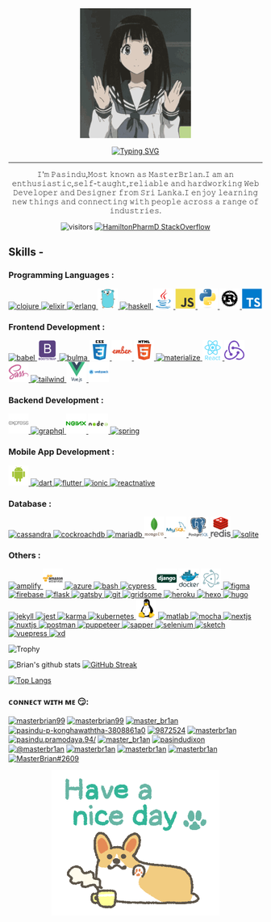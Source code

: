 <div align="center">
<img src="./images/tenor.gif" width="220"/>

[![Typing SVG](https://readme-typing-svg.herokuapp.com?font=Pattaya&size=35&vCenter=true&lines=Welcome+to+my+Github+Profile)](https://git.io/typing-svg)

---

𝙸'𝚖 𝙿𝚊𝚜𝚒𝚗𝚍𝚞,𝙼𝚘𝚜𝚝 𝚔𝚗𝚘𝚠𝚗 𝚊𝚜 𝙼𝚊𝚜𝚝𝚎𝚛𝙱𝚛𝟷𝚊𝚗.𝙸 𝚊𝚖 𝚊𝚗 𝚎𝚗𝚝𝚑𝚞𝚜𝚒𝚊𝚜𝚝𝚒𝚌,𝚜𝚎𝚕𝚏-𝚝𝚊𝚞𝚐𝚑𝚝,𝚛𝚎𝚕𝚒𝚊𝚋𝚕𝚎 𝚊𝚗𝚍 𝚑𝚊𝚛𝚍𝚠𝚘𝚛𝚔𝚒𝚗𝚐 𝚆𝚎𝚋 𝙳𝚎𝚟𝚎𝚕𝚘𝚙𝚎𝚛 𝚊𝚗𝚍 𝙳𝚎𝚜𝚒𝚐𝚗𝚎𝚛 𝚏𝚛𝚘𝚖 𝚂𝚛𝚒 𝙻𝚊𝚗𝚔𝚊.𝙸 𝚎𝚗𝚓𝚘𝚢 𝚕𝚎𝚊𝚛𝚗𝚒𝚗𝚐 𝚗𝚎𝚠 𝚝𝚑𝚒𝚗𝚐𝚜 𝚊𝚗𝚍 𝚌𝚘𝚗𝚗𝚎𝚌𝚝𝚒𝚗𝚐 𝚠𝚒𝚝𝚑 𝚙𝚎𝚘𝚙𝚕𝚎 𝚊𝚌𝚛𝚘𝚜𝚜 𝚊 𝚛𝚊𝚗𝚐𝚎 𝚘𝚏 𝚒𝚗𝚍𝚞𝚜𝚝𝚛𝚒𝚎𝚜.


 ![visitors](https://visitor-badge.glitch.me/badge?page_id=MasterBrian99.MasterBrian99) [![HamiltonPharmD StackOverflow](https://stackoverflow-badge.vercel.app/?userID=14122375)](https://stackoverflow.com/users/9872524/masterbrian99)

</div>


## Skills -
### Programming Languages :
<p align="left"> <a href="https://clojure.org/" target="_blank"> <img src="https://upload.wikimedia.org/wikipedia/commons/5/5d/Clojure_logo.svg" alt="clojure" width="40" height="40"/> </a> <a href="https://elixir-lang.org" target="_blank"> <img src="https://www.vectorlogo.zone/logos/elixir-lang/elixir-lang-icon.svg" alt="elixir" width="40" height="40"/> </a> <a href="https://www.erlang.org/" target="_blank"> <img src="https://www.vectorlogo.zone/logos/erlang/erlang-official.svg" alt="erlang" width="40" height="40"/> </a> <a href="https://golang.org" target="_blank"> <img src="https://raw.githubusercontent.com/devicons/devicon/master/icons/go/go-original.svg" alt="go" width="40" height="40"/> </a> <a href="https://www.haskell.org/" target="_blank"> <img src="https://upload.wikimedia.org/wikipedia/commons/1/1c/Haskell-Logo.svg" alt="haskell" width="40" height="40"/> </a> <a href="https://www.java.com" target="_blank"> <img src="https://raw.githubusercontent.com/devicons/devicon/master/icons/java/java-original.svg" alt="java" width="40" height="40"/> </a> <a href="https://developer.mozilla.org/en-US/docs/Web/JavaScript" target="_blank"> <img src="https://raw.githubusercontent.com/devicons/devicon/master/icons/javascript/javascript-original.svg" alt="javascript" width="40" height="40"/> </a> <a href="https://www.python.org" target="_blank"> <img src="https://raw.githubusercontent.com/devicons/devicon/master/icons/python/python-original.svg" alt="python" width="40" height="40"/> </a> <a href="https://www.rust-lang.org" target="_blank"> <img src="https://raw.githubusercontent.com/devicons/devicon/master/icons/rust/rust-plain.svg" alt="rust" width="40" height="40"/> </a> <a href="https://www.typescriptlang.org/" target="_blank"> <img src="https://raw.githubusercontent.com/devicons/devicon/master/icons/typescript/typescript-original.svg" alt="typescript" width="40" height="40"/> </a> </p>

### Frontend Development :

<p align="left"> <a href="https://babeljs.io/" target="_blank"> <img src="https://www.vectorlogo.zone/logos/babeljs/babeljs-icon.svg" alt="babel" width="40" height="40"/> </a> <a href="https://getbootstrap.com" target="_blank"> <img src="https://raw.githubusercontent.com/devicons/devicon/master/icons/bootstrap/bootstrap-plain-wordmark.svg" alt="bootstrap" width="40" height="40"/> </a> <a href="https://bulma.io/" target="_blank"> <img src="https://raw.githubusercontent.com/gilbarbara/logos/804dc257b59e144eaca5bc6ffd16949752c6f789/logos/bulma.svg" alt="bulma" width="40" height="40"/> </a> <a href="https://www.w3schools.com/css/" target="_blank"> <img src="https://raw.githubusercontent.com/devicons/devicon/master/icons/css3/css3-original-wordmark.svg" alt="css3" width="40" height="40"/> </a> <a href="https://emberjs.com/" target="_blank"> <img src="https://raw.githubusercontent.com/devicons/devicon/master/icons/ember/ember-original-wordmark.svg" alt="ember" width="40" height="40"/> </a> <a href="https://www.w3.org/html/" target="_blank"> <img src="https://raw.githubusercontent.com/devicons/devicon/master/icons/html5/html5-original-wordmark.svg" alt="html5" width="40" height="40"/> </a> <a href="https://materializecss.com/" target="_blank"> <img src="https://raw.githubusercontent.com/prplx/svg-logos/5585531d45d294869c4eaab4d7cf2e9c167710a9/svg/materialize.svg" alt="materialize" width="40" height="40"/> </a> <a href="https://reactjs.org/" target="_blank"> <img src="https://raw.githubusercontent.com/devicons/devicon/master/icons/react/react-original-wordmark.svg" alt="react" width="40" height="40"/> </a> <a href="https://redux.js.org" target="_blank"> <img src="https://raw.githubusercontent.com/devicons/devicon/master/icons/redux/redux-original.svg" alt="redux" width="40" height="40"/> </a> <a href="https://sass-lang.com" target="_blank"> <img src="https://raw.githubusercontent.com/devicons/devicon/master/icons/sass/sass-original.svg" alt="sass" width="40" height="40"/> </a> <a href="https://tailwindcss.com/" target="_blank"> <img src="https://www.vectorlogo.zone/logos/tailwindcss/tailwindcss-icon.svg" alt="tailwind" width="40" height="40"/> </a> <a href="https://vuejs.org/" target="_blank"> <img src="https://raw.githubusercontent.com/devicons/devicon/master/icons/vuejs/vuejs-original-wordmark.svg" alt="vuejs" width="40" height="40"/> </a> <a href="https://webpack.js.org" target="_blank"> <img src="https://raw.githubusercontent.com/devicons/devicon/d00d0969292a6569d45b06d3f350f463a0107b0d/icons/webpack/webpack-original-wordmark.svg" alt="webpack" width="40" height="40"/> </a> </p>

### Backend Development :

<p align="left"> <a href="https://expressjs.com" target="_blank"> <img src="https://raw.githubusercontent.com/devicons/devicon/master/icons/express/express-original-wordmark.svg" alt="express" width="40" height="40"/> </a> <a href="https://graphql.org" target="_blank"> <img src="https://www.vectorlogo.zone/logos/graphql/graphql-icon.svg" alt="graphql" width="40" height="40"/> </a> <a href="https://www.nginx.com" target="_blank"> <img src="https://raw.githubusercontent.com/devicons/devicon/master/icons/nginx/nginx-original.svg" alt="nginx" width="40" height="40"/> </a> <a href="https://nodejs.org" target="_blank"> <img src="https://raw.githubusercontent.com/devicons/devicon/master/icons/nodejs/nodejs-original-wordmark.svg" alt="nodejs" width="40" height="40"/> </a> <a href="https://spring.io/" target="_blank"> <img src="https://www.vectorlogo.zone/logos/springio/springio-icon.svg" alt="spring" width="40" height="40"/> </a> </p>


### Mobile App Development :

<p align="left"> <a href="https://developer.android.com" target="_blank"> <img src="https://raw.githubusercontent.com/devicons/devicon/master/icons/android/android-original-wordmark.svg" alt="android" width="40" height="40"/> </a> <a href="https://dart.dev" target="_blank"> <img src="https://www.vectorlogo.zone/logos/dartlang/dartlang-icon.svg" alt="dart" width="40" height="40"/> </a> <a href="https://flutter.dev" target="_blank"> <img src="https://www.vectorlogo.zone/logos/flutterio/flutterio-icon.svg" alt="flutter" width="40" height="40"/> </a> <a href="https://ionicframework.com" target="_blank"> <img src="https://upload.wikimedia.org/wikipedia/commons/d/d1/Ionic_Logo.svg" alt="ionic" width="40" height="40"/> </a> <a href="https://reactnative.dev/" target="_blank"> <img src="https://reactnative.dev/img/header_logo.svg" alt="reactnative" width="40" height="40"/> </a> </p>

### Database :

<p align="left"> <a href="https://cassandra.apache.org/" target="_blank"> <img src="https://www.vectorlogo.zone/logos/apache_cassandra/apache_cassandra-icon.svg" alt="cassandra" width="40" height="40"/> </a> <a href="https://www.cockroachlabs.com/product/cockroachdb/" target="_blank"> <img src="https://cdn.worldvectorlogo.com/logos/cockroachdb.svg" alt="cockroachdb" width="40" height="40"/> </a> <a href="https://mariadb.org/" target="_blank"> <img src="https://www.vectorlogo.zone/logos/mariadb/mariadb-icon.svg" alt="mariadb" width="40" height="40"/> </a> <a href="https://www.mongodb.com/" target="_blank"> <img src="https://raw.githubusercontent.com/devicons/devicon/master/icons/mongodb/mongodb-original-wordmark.svg" alt="mongodb" width="40" height="40"/> </a> <a href="https://www.mysql.com/" target="_blank"> <img src="https://raw.githubusercontent.com/devicons/devicon/master/icons/mysql/mysql-original-wordmark.svg" alt="mysql" width="40" height="40"/> </a> <a href="https://www.postgresql.org" target="_blank"> <img src="https://raw.githubusercontent.com/devicons/devicon/master/icons/postgresql/postgresql-original-wordmark.svg" alt="postgresql" width="40" height="40"/> </a> <a href="https://redis.io" target="_blank"> <img src="https://raw.githubusercontent.com/devicons/devicon/master/icons/redis/redis-original-wordmark.svg" alt="redis" width="40" height="40"/> </a> <a href="https://www.sqlite.org/" target="_blank"> <img src="https://www.vectorlogo.zone/logos/sqlite/sqlite-icon.svg" alt="sqlite" width="40" height="40"/> </a> </p>

### Others :

<p align="left"> <a href="https://aws.amazon.com/amplify/" target="_blank"> <img src="https://docs.amplify.aws/assets/logo-dark.svg" alt="amplify" width="40" height="40"/> </a> <a href="https://aws.amazon.com" target="_blank"> <img src="https://raw.githubusercontent.com/devicons/devicon/master/icons/amazonwebservices/amazonwebservices-original-wordmark.svg" alt="aws" width="40" height="40"/> </a> <a href="https://azure.microsoft.com/en-in/" target="_blank"> <img src="https://www.vectorlogo.zone/logos/microsoft_azure/microsoft_azure-icon.svg" alt="azure" width="40" height="40"/> </a> <a href="https://www.gnu.org/software/bash/" target="_blank"> <img src="https://www.vectorlogo.zone/logos/gnu_bash/gnu_bash-icon.svg" alt="bash" width="40" height="40"/> </a> <a href="https://www.cypress.io" target="_blank"> <img src="https://raw.githubusercontent.com/simple-icons/simple-icons/6e46ec1fc23b60c8fd0d2f2ff46db82e16dbd75f/icons/cypress.svg" alt="cypress" width="40" height="40"/> </a> <a href="https://www.djangoproject.com/" target="_blank"> <img src="https://raw.githubusercontent.com/devicons/devicon/master/icons/django/django-original.svg" alt="django" width="40" height="40"/> </a> <a href="https://www.docker.com/" target="_blank"> <img src="https://raw.githubusercontent.com/devicons/devicon/master/icons/docker/docker-original-wordmark.svg" alt="docker" width="40" height="40"/> </a> <a href="https://www.electronjs.org" target="_blank"> <img src="https://raw.githubusercontent.com/devicons/devicon/master/icons/electron/electron-original.svg" alt="electron" width="40" height="40"/> </a> <a href="https://www.figma.com/" target="_blank"> <img src="https://www.vectorlogo.zone/logos/figma/figma-icon.svg" alt="figma" width="40" height="40"/> </a> <a href="https://firebase.google.com/" target="_blank"> <img src="https://www.vectorlogo.zone/logos/firebase/firebase-icon.svg" alt="firebase" width="40" height="40"/> </a> <a href="https://flask.palletsprojects.com/" target="_blank"> <img src="https://www.vectorlogo.zone/logos/pocoo_flask/pocoo_flask-icon.svg" alt="flask" width="40" height="40"/> </a> <a href="https://www.gatsbyjs.com/" target="_blank"> <img src="https://www.vectorlogo.zone/logos/gatsbyjs/gatsbyjs-icon.svg" alt="gatsby" width="40" height="40"/> </a> <a href="https://git-scm.com/" target="_blank"> <img src="https://www.vectorlogo.zone/logos/git-scm/git-scm-icon.svg" alt="git" width="40" height="40"/> </a> <a href="https://gridsome.org/" target="_blank"> <img src="https://www.vectorlogo.zone/logos/gridsome/gridsome-icon.svg" alt="gridsome" width="40" height="40"/> </a> <a href="https://heroku.com" target="_blank"> <img src="https://www.vectorlogo.zone/logos/heroku/heroku-icon.svg" alt="heroku" width="40" height="40"/> </a> <a href="hexo.io/" target="_blank"> <img src="https://www.vectorlogo.zone/logos/hexoio/hexoio-icon.svg" alt="hexo" width="40" height="40"/> </a> <a href="https://gohugo.io/" target="_blank"> <img src="https://api.iconify.design/logos-hugo.svg" alt="hugo" width="40" height="40"/> </a> <a href="https://jekyllrb.com/" target="_blank"> <img src="https://www.vectorlogo.zone/logos/jekyllrb/jekyllrb-icon.svg" alt="jekyll" width="40" height="40"/> </a> <a href="https://jestjs.io" target="_blank"> <img src="https://www.vectorlogo.zone/logos/jestjsio/jestjsio-icon.svg" alt="jest" width="40" height="40"/> </a> <a href="https://karma-runner.github.io/latest/index.html" target="_blank"> <img src="https://raw.githubusercontent.com/detain/svg-logos/780f25886640cef088af994181646db2f6b1a3f8/svg/karma.svg" alt="karma" width="40" height="40"/> </a> <a href="https://kubernetes.io" target="_blank"> <img src="https://www.vectorlogo.zone/logos/kubernetes/kubernetes-icon.svg" alt="kubernetes" width="40" height="40"/> </a> <a href="https://www.linux.org/" target="_blank"> <img src="https://raw.githubusercontent.com/devicons/devicon/master/icons/linux/linux-original.svg" alt="linux" width="40" height="40"/> </a> <a href="https://www.mathworks.com/" target="_blank"> <img src="https://raw.githubusercontent.com/simple-icons/simple-icons/master/icons/mathworks.svg" alt="matlab" width="40" height="40"/> </a> <a href="https://mochajs.org" target="_blank"> <img src="https://www.vectorlogo.zone/logos/mochajs/mochajs-icon.svg" alt="mocha" width="40" height="40"/> </a> <a href="https://nextjs.org/" target="_blank"> <img src="https://cdn.worldvectorlogo.com/logos/nextjs-3.svg" alt="nextjs" width="40" height="40"/> </a> <a href="https://nuxtjs.org/" target="_blank"> <img src="https://www.vectorlogo.zone/logos/nuxtjs/nuxtjs-icon.svg" alt="nuxtjs" width="40" height="40"/> </a> <a href="https://postman.com" target="_blank"> <img src="https://www.vectorlogo.zone/logos/getpostman/getpostman-icon.svg" alt="postman" width="40" height="40"/> </a> <a href="https://github.com/puppeteer/puppeteer" target="_blank"> <img src="https://www.vectorlogo.zone/logos/pptrdev/pptrdev-official.svg" alt="puppeteer" width="40" height="40"/> </a> <a href="https://sapper.svelte.dev/" target="_blank"> <img src="https://raw.githubusercontent.com/bestofjs/bestofjs-webui/master/public/logos/sapper.svg" alt="sapper" width="40" height="40"/> </a> <a href="https://www.selenium.dev" target="_blank"> <img src="https://raw.githubusercontent.com/detain/svg-logos/780f25886640cef088af994181646db2f6b1a3f8/svg/selenium-logo.svg" alt="selenium" width="40" height="40"/> </a> <a href="https://www.sketch.com/" target="_blank"> <img src="https://www.vectorlogo.zone/logos/sketchapp/sketchapp-icon.svg" alt="sketch" width="40" height="40"/> </a> <a href="https://vuepress.vuejs.org/" target="_blank"> <img src="https://raw.githubusercontent.com/AliasIO/wappalyzer/master/src/drivers/webextension/images/icons/VuePress.svg" alt="vuepress" width="40" height="40"/> </a> <a href="https://www.adobe.com/products/xd.html" target="_blank"> <img src="https://cdn.worldvectorlogo.com/logos/adobe-xd.svg" alt="xd" width="40" height="40"/> </a> </p>


![Trophy](https://github-profile-trophy.vercel.app/?username=masterbrian99&theme=dracula)
   


![Brian's github stats](https://github-readme-stats.vercel.app/api?username=MasterBrian99&show_icons=true&theme=blue-green) [![GitHub Streak](https://github-readme-streak-stats.herokuapp.com/?user=MasterBrian99&theme=tokyonight)](https://github.com/DenverCoder1/github-readme-streak-stats)


[![Top Langs](https://github-readme-stats.vercel.app/api/top-langs/?username=MasterBrian99&langs_count=5)](https://github.com/anuraghazra/github-readme-stats)




<h3 align="left">ᴄᴏɴɴᴇᴄᴛ ᴡɪᴛʜ ᴍᴇ 😏:</h3>
<p align="left">
<a href="https://codepen.io/masterbrian99" target="blank"><img align="center" src="https://cdn.jsdelivr.net/npm/simple-icons@3.0.1/icons/codepen.svg" alt="masterbrian99" height="30" width="40" /></a>
<a href="https://dev.to/masterbrian99" target="blank"><img align="center" src="https://cdn.jsdelivr.net/npm/simple-icons@3.0.1/icons/dev-dot-to.svg" alt="masterbrian99" height="30" width="40" /></a>
<a href="https://twitter.com/master_br1an" target="blank"><img align="center" src="https://cdn.jsdelivr.net/npm/simple-icons@3.0.1/icons/twitter.svg" alt="master_br1an" height="30" width="40" /></a>
<a href="https://linkedin.com/in/pasindu-p-konghawaththa-3808861a0" target="blank"><img align="center" src="https://cdn.jsdelivr.net/npm/simple-icons@3.0.1/icons/linkedin.svg" alt="pasindu-p-konghawaththa-3808861a0" height="30" width="40" /></a>
<a href="https://stackoverflow.com/users/9872524" target="blank"><img align="center" src="https://cdn.jsdelivr.net/npm/simple-icons@3.0.1/icons/stackoverflow.svg" alt="9872524" height="30" width="40" /></a>
<a href="https://codesandbox.com/masterbr1an" target="blank"><img align="center" src="https://cdn.jsdelivr.net/npm/simple-icons@3.0.1/icons/codesandbox.svg" alt="masterbr1an" height="30" width="40" /></a>
<a href="https://fb.com/pasindu.pramodaya.94/" target="blank"><img align="center" src="https://cdn.jsdelivr.net/npm/simple-icons@3.0.1/icons/facebook.svg" alt="pasindu.pramodaya.94/" height="30" width="40" /></a>
<a href="https://instagram.com/master_br1an" target="blank"><img align="center" src="https://cdn.jsdelivr.net/npm/simple-icons@3.0.1/icons/instagram.svg" alt="master_br1an" height="30" width="40" /></a>
<a href="https://www.behance.net/pasindudixon" target="blank"><img align="center" src="https://cdn.jsdelivr.net/npm/simple-icons@3.0.1/icons/behance.svg" alt="pasindudixon" height="30" width="40" /></a>
<a href="https://medium.com/@masterbr1an" target="blank"><img align="center" src="https://cdn.jsdelivr.net/npm/simple-icons@3.0.1/icons/medium.svg" alt="@masterbr1an" height="30" width="40" /></a>
<a href="https://www.hackerrank.com/masterbr1an" target="blank"><img align="center" src="https://cdn.jsdelivr.net/npm/simple-icons@3.0.1/icons/hackerrank.svg" alt="masterbr1an" height="30" width="40" /></a>
<a href="https://www.leetcode.com/masterbr1an" target="blank"><img align="center" src="https://cdn.jsdelivr.net/npm/simple-icons@3.0.1/icons/leetcode.svg" alt="masterbr1an" height="30" width="40" /></a>
<a href="https://www.topcoder.com/members/masterbr1an" target="blank"><img align="center" src="https://cdn.jsdelivr.net/npm/simple-icons@3.0.1/icons/topcoder.svg" alt="masterbr1an" height="30" width="40" /></a>
<a href="https://discord.gg/MasterBrian#2609" target="blank"><img align="center" src="https://cdn.jsdelivr.net/npm/simple-icons@3.0.1/icons/discord.svg" alt="MasterBrian#2609" height="30" width="40" /></a>
</p>

<div align="center">

![nice day](./images/b854b738a0f316899fb472d8d1d7bd62.gif)
</div>
